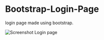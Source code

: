 # Bootstrap-Login-Page
login page made using bootstrap.

![Screenshot Login page](https://github.com/Harsh-Mishr/Bootstrap-Login-Page/assets/144620990/75ce2d37-b3cf-473d-aa85-e745b0e989ba)
